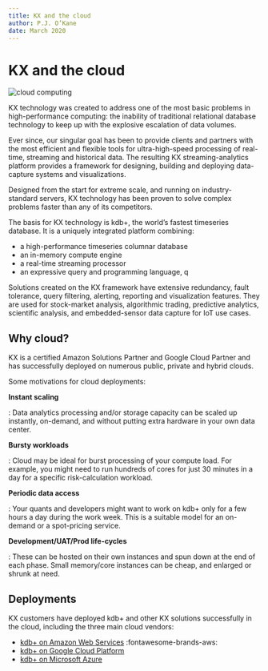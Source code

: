 ```yaml
---
title: KX and the cloud
author: P.J. O’Kane
date: March 2020
---
```

# KX and the cloud


![cloud computing](../img/cloud-computing.jpg)
<!-- GettyImages-1087885966 -->

KX technology was created to address one of the most basic problems in high-performance computing: the inability of traditional relational database technology to keep up with the explosive escalation of data volumes. 

Ever since, our singular goal has been to provide clients and partners with the most efficient and flexible tools for ultra-high-speed processing of real-time, streaming and historical data. The resulting KX streaming-analytics platform provides a framework for designing, building and deploying data-capture systems and visualizations. 

Designed from the start for extreme scale, and running on industry-standard servers, KX technology has been proven to solve complex problems faster than any of its competitors.

The basis for KX technology is kdb+, the world’s fastest timeseries database. It is a uniquely integrated platform combining:

-   a high-performance timeseries columnar database
-   an in-memory compute engine
-   a real-time streaming processor
-   an expressive query and programming language, q

Solutions created on the KX framework have extensive redundancy, fault tolerance, query filtering, alerting, reporting and visualization features. They are used for stock-market analysis, algorithmic trading, predictive analytics, scientific analysis, and embedded-sensor data capture for IoT use cases.


## Why cloud?

KX is a certified Amazon Solutions Partner and Google Cloud Partner and has successfully deployed on numerous public, private and hybrid clouds.

Some motivations for cloud deployments:

**Instant scaling**

: Data analytics processing and/or storage capacity can be scaled up instantly, on-demand, and without putting extra hardware in your own data center.

**Bursty workloads**

: Cloud may be ideal for burst processing of your compute load. For example, you might need to run hundreds of cores for just 30 minutes in a day for a specific risk-calculation workload.

**Periodic data access**

: Your quants and developers might want to work on kdb+ only for a few hours a day during the work week. This is a suitable model for an on-demand or a spot-pricing service.

**Development/UAT/Prod life-cycles**

: These can be hosted on their own instances and spun down at the end of each phase. Small memory/core instances can be cheap, and enlarged or shrunk at need.


## Deployments

KX customers have deployed kdb+ and other KX solutions successfully in the cloud, including the three main cloud vendors: 

-   [kdb+ on Amazon Web Services](aws/index.md) :fontawesome-brands-aws: 
-   [kdb+ on Google Cloud Platform](gcpm/architecture.md) 
-   [kdb+ on Microsoft Azure](azure/architecture.md)


